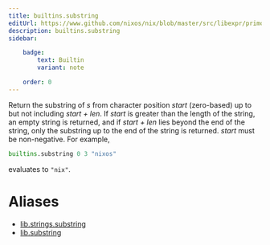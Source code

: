 ```yaml
---
title: builtins.substring
editUrl: https://www.github.com/nixos/nix/blob/master/src/libexpr/primops.cc
description: builtins.substring
sidebar:

    badge:
        text: Builtin
        variant: note

    order: 0
---
```


Return the substring of *s* from character position *start*
(zero-based) up to but not including *start + len*. If *start* is
greater than the length of the string, an empty string is returned,
and if *start + len* lies beyond the end of the string, only the
substring up to the end of the string is returned. *start* must be
non-negative. For example,

```nix
builtins.substring 0 3 "nixos"
```

evaluates to `"nix"`.


# Aliases

- [lib.strings.substring](/reference/libstrings.substring)
- [lib.substring](/reference/libsubstring)


